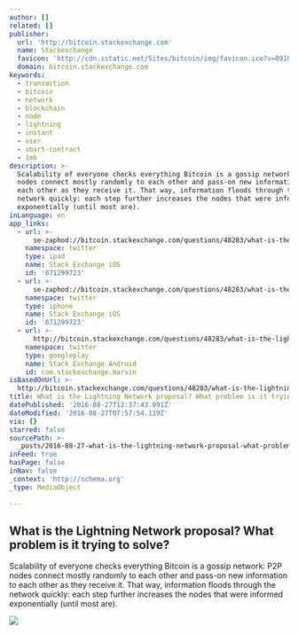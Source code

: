 ```yaml
---
author: []
related: []
publisher:
  url: 'http://bitcoin.stackexchange.com'
  name: Stackexchange
  favicon: 'http://cdn.sstatic.net/Sites/bitcoin/img/favicon.ico?v=0910168c5c65'
  domain: bitcoin.stackexchange.com
keywords:
  - transaction
  - bitcoin
  - network
  - blockchain
  - node
  - lightning
  - instant
  - user
  - smart-contract
  - 1mb
description: >-
  Scalability of everyone checks everything Bitcoin is a gossip network: P2P
  nodes connect mostly randomly to each other and pass-on new information to
  each other as they receive it. That way, information floods through the
  network quickly: each step further increases the nodes that were informed
  exponentially (until most are).
inLanguage: en
app_links:
  - url: >-
      se-zaphod://bitcoin.stackexchange.com/questions/48283/what-is-the-lightning-network-proposal-what-problem-is-it-trying-to-solve
    namespace: twitter
    type: ipad
    name: Stack Exchange iOS
    id: '871299723'
  - url: >-
      se-zaphod://bitcoin.stackexchange.com/questions/48283/what-is-the-lightning-network-proposal-what-problem-is-it-trying-to-solve
    namespace: twitter
    type: iphone
    name: Stack Exchange iOS
    id: '871299723'
  - url: >-
      http://bitcoin.stackexchange.com/questions/48283/what-is-the-lightning-network-proposal-what-problem-is-it-trying-to-solve
    namespace: twitter
    type: googleplay
    name: Stack Exchange Android
    id: com.stackexchange.marvin
isBasedOnUrl: >-
  http://bitcoin.stackexchange.com/questions/48283/what-is-the-lightning-network-proposal-what-problem-is-it-trying-to-solve
title: What is the Lightning Network proposal? What problem is it trying to solve?
datePublished: '2016-08-27T12:37:43.091Z'
dateModified: '2016-08-27T07:57:54.119Z'
via: {}
starred: false
sourcePath: >-
  _posts/2016-08-27-what-is-the-lightning-network-proposal-what-problem-is-it-t.md
inFeed: true
hasPage: false
inNav: false
_context: 'http://schema.org'
_type: MediaObject

---
```

<article style=""><h1>What is the Lightning Network proposal? What problem is it trying to solve?</h1><p>Scalability of everyone checks everything Bitcoin is a gossip network: P2P nodes connect mostly randomly to each other and pass-on new information to each other as they receive it. That way, information floods through the network quickly: each step further increases the nodes that were informed exponentially (until most are).</p><img src="http://cdn.sstatic.net/Sites/bitcoin/img/apple-touch-icon.png?v=a43e5a337e6b&amp;a" /></article>